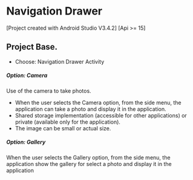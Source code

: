 # Navigation Drawer

[Project created with Android Studio V3.4.2] [Api >= 15]

## Project Base.
* Choose: Navigation Drawer Activity

##### Option: Camera
Use of the camera to take photos.
* When the user selects the Camera option, from the side menu, the application can take a photo and display it in the application.
* Shared storage implementation (accessible for other applications) or private (available only for the application).
* The image can be small or actual size.

##### Option: Gallery
When the user selects the Gallery option, from the side menu, the application show the gallery for select a photo and display it in the application
